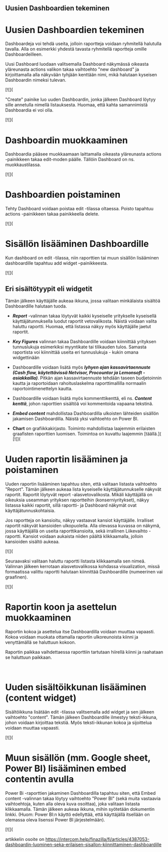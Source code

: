 ## Uusien Dashboardien tekeminen

# Uusien Dashboardien tekeminen

Dashboardeja voi tehdä useita, jolloin raportteja voidaan ryhmitellä halutulla tavalla. Alla on esimerkki yhdestä tavasta ryhmitellä raportteja omille Dashboardeilleen.

Uusi Dashboard luodaan valitsemalla Dashboard näkymässä oikeasta yläreunasta actions valikon takaa vaihtoehto "new dashboard" ja kirjoittamalla alla näkyvään tyhjään kenttään nimi, mikä halutaan kyseisen Dashboardin nimeksi tulevan.

[![](

"Create" painike luo uuden Dashboardin, jonka jälkeen Dashboard löytyy sille annetulla nimellä listauksesta. Huomaa, että kahta samannimistä Dashboardia ei voi olla.

[![](

# Dashboardin muokkaaminen

Dashboardia pääsee muokkaamaan laittamalla oikeasta yläreunasta actions -painikkeen takaa edit-moden päälle. Tällöin Dashboard on ns. muokkaustilassa.

[![](

# Dashboardien poistaminen

Tehty Dashboard voidaan poistaa edit -tilassa oltaessa. Poisto tapahtuu actions -painikkeen takaa painikkeella delete.

[![](

# Sisällön lisääminen Dashboardille

Kun dashboard on edit -tilassa, niin raporttien tai muun sisällön lisääminen dashboardille tapahtuu add widget –painikkeesta.

[![](

## Eri sisältötyypit eli widgetit

Tämän jälkeen käyttäjälle aukeaa ikkuna, jossa valitaan minkälaista sisältöä Dashboardille halutaan tuoda.

* ***Report*** -valinnan takaa löytyvät kaikki kyseiselle yritykselle kyseisellä käyttäjätunnuksella luodut raportit vetovalikosta. Näistä voidaan valita haluttu raportti. Huomaa, että listassa näkyy myös käyttäjälle jaetut raportit.

* ***Key Figures*** valinnan takaa Dashboardille voidaan kiinnittää yrityksen tunnuslukuja esimerkiksi myyntikate tai tilikauden tulos. Samasta raportista voi kiinnittää useita eri tunnuslukuja - kukin omana widgettinään

* Dashboardille voidaan lisätä myös ***lyhyen ajan kassavirtaennuste (Cash flow, käytettävissä Netvisor, Procountor ja Lemonsoft -asiakkailla)***. Pitkän ajan kassavirtaennuste tehdään taseen budjetoinnin kautta ja raportoidaan rahoituslaskelma raporttimallilla normaalin raportointimenettelyn kautta.

* Dashboardille voidaan lisätä myös kommenttikenttä, eli ns. ***Content kenttä***, johon raporttien sisältöä voi kommentoida vapaana tekstinä.

* ***Embed content*** mahdollistaa Dashboardilla ulkoisten lähteiden sisällön jakamisen Dashboardilla. Näistä yksi vaihtoehto on Power BI.
* **Chart** on grafiikkakirjasto. Toiminto mahdollistaa laajemmin erilaisten graafisten raporttien luomisen. Toimintoa on kuvattu laajemmin [täällä.](
[![](

# Uuden raportin lisääminen ja poistaminen

Uuden raportin lisääminen tapahtuu siten, että valitaan listasta vaihtoehto "Report". Tämän jälkeen aukeaa lista kyseiselle käyttäjätunnukselle näkyvät raportit. Raportit löytyvät report -alasvetovalikosta. Mikäli käyttäjällä on oikeuksia useamman yrityksen raportteihin (konserniyritykset), näkyy listassa kaikki raportit, sillä raportti- ja Dashboard näkymät ovat käyttäjätunnuskohtaisia.

Jos raportteja on kansioitu, näkyy vastaavat kansiot käyttäjälle. Irralliset raportit näkyvät kansioiden ulkopuolella. Alla olevassa kuvassa on näkymä, jossa käyttäjällä on useita raporttikansioita, sekä irrallinen Liikevaihto -raportti. Kansiot voidaan aukaista niiden päältä klikkaamalla, jolloin kansioiden sisältö aukeaa.

[![](

Seuraavaksi valitaan haluttu raportti listasta klikkaamalla sen nimeä. Valinnan jälkeen kerrotaan alasvetovalikossa kohdassa visualization, missä formaatissa valittu raportti halutaan kiinnittää Dashboardille (numeerinen vai graafinen).

[![](

# Raportin koon ja asettelun muokkaaminen

Raportin kokoa ja asettelua itse Dashboardilla voidaan muuttaa vapaasti. Kokoa voidaan muokata ottamalla raportin ulkoreunoista kiinni ja venyttämällä se haluttuun kokoon.

Raportin paikkaa vaihdettaessa raporttiin tartutaan hiirellä kiinni ja raahataan se haluttuun paikkaan.

​

# Uuden sisältöikkunan lisääminen (content widget)

Sisältöikkuna lisätään edit -tilassa valitsemalla add widget ja sen jälkeen vaihtoehto "content". Tämän jälkeen Dashboardille ilmestyy teksti-ikkuna, johon voidaan kirjoittaa tekstiä. Myös teksti-ikkunan kokoa ja sijoittelua voidaan muuttaa vapaasti.

[![](

# Muun sisällön (mm. Google sheet, Power BI) lisääminen embed contentin avulla

Power Bi -raporttien jakaminen Dashboardilla tapahtuu siten, että Embed content -valinnan takaa löytyy vaihtoehto "Power BI" (sekä muita vastaavia vaihtoehtoja, kuten alla oleva kuva osoittaa), joka valitaan listasta klikkaamalla. Tämän jälkeen aukeaa ikkuna, mihin syötetään dokumentin linkki. (Huom: Power BI:n käyttö edellyttää, että käyttäjällä itsellään on olemassa oleva lisenssi Power BI järjestelmään).

[![](



artikkelin osoite on https://intercom.help/finazilla/fi/articles/4387053-dashboardin-luominen-seka-erilaisen-sisallon-kiinnittaminen-dashboardille

